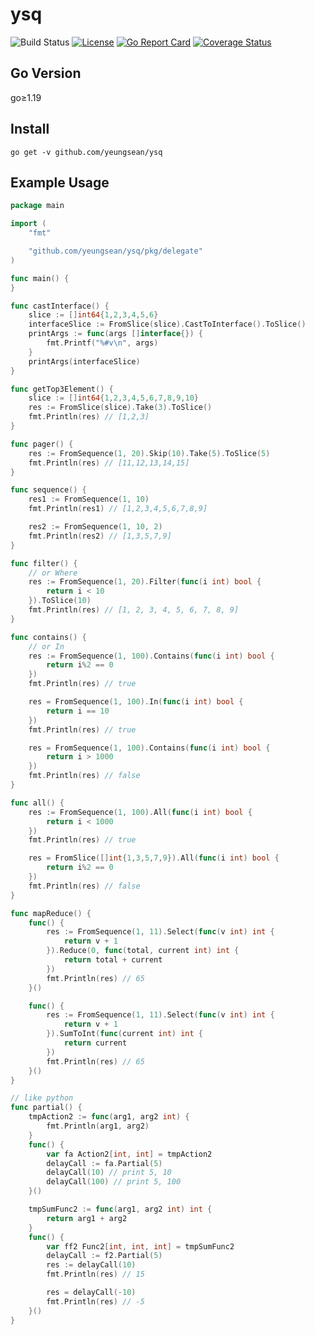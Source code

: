 # ysq

![Build Status](https://github.com/yeungsean/ysq/workflows/CI/badge.svg)
[![License](https://img.shields.io/github/license/yeungsean/ysq)](/LICENSE)
[![Go Report Card](https://goreportcard.com/badge/github.com/yeungsean/ysq)](https://goreportcard.com/report/github.com/yeungsean/ysq)
[![Coverage Status](https://img.shields.io/coveralls/github/yeungsean/ysq.svg)](https://coveralls.io/r/yeungsean/ysq)

## Go Version

go≥1.19


## Install

```shell
go get -v github.com/yeungsean/ysq
```


## Example Usage

```go
package main

import (
    "fmt"

    "github.com/yeungsean/ysq/pkg/delegate"
)

func main() {
}

func castInterface() {
    slice := []int64{1,2,3,4,5,6}
    interfaceSlice := FromSlice(slice).CastToInterface().ToSlice()
    printArgs := func(args []interface{}) {
        fmt.Printf("%#v\n", args)
    }
    printArgs(interfaceSlice)
}

func getTop3Element() {
    slice := []int64{1,2,3,4,5,6,7,8,9,10}
    res := FromSlice(slice).Take(3).ToSlice()
    fmt.Println(res) // [1,2,3]
}

func pager() {
    res := FromSequence(1, 20).Skip(10).Take(5).ToSlice(5)
    fmt.Println(res) // [11,12,13,14,15]
}

func sequence() {
    res1 := FromSequence(1, 10)
    fmt.Println(res1) // [1,2,3,4,5,6,7,8,9]

    res2 := FromSequence(1, 10, 2)
    fmt.Println(res2) // [1,3,5,7,9]
}

func filter() {
    // or Where
    res := FromSequence(1, 20).Filter(func(i int) bool {
        return i < 10
    }).ToSlice(10)
    fmt.Println(res) // [1, 2, 3, 4, 5, 6, 7, 8, 9]
}

func contains() {
    // or In
    res := FromSequence(1, 100).Contains(func(i int) bool {
        return i%2 == 0
    })
    fmt.Println(res) // true

    res = FromSequence(1, 100).In(func(i int) bool {
        return i == 10
    })
    fmt.Println(res) // true

    res = FromSequence(1, 100).Contains(func(i int) bool {
        return i > 1000
    })
    fmt.Println(res) // false
}

func all() {
    res := FromSequence(1, 100).All(func(i int) bool {
        return i < 1000
    })
    fmt.Println(res) // true

    res = FromSlice([]int{1,3,5,7,9}).All(func(i int) bool {
        return i%2 == 0
    })
    fmt.Println(res) // false
}

func mapReduce() {
    func() {
        res := FromSequence(1, 11).Select(func(v int) int {
            return v + 1
        }).Reduce(0, func(total, current int) int {
            return total + current
        })
        fmt.Println(res) // 65
    }()

    func() {
        res := FromSequence(1, 11).Select(func(v int) int {
            return v + 1
        }).SumToInt(func(current int) int {
            return current
        })
        fmt.Println(res) // 65
    }()
}

// like python
func partial() {
    tmpAction2 := func(arg1, arg2 int) {
        fmt.Println(arg1, arg2)
    }
    func() {
        var fa Action2[int, int] = tmpAction2
        delayCall := fa.Partial(5)
        delayCall(10) // print 5, 10
        delayCall(100) // print 5, 100
    }()

    tmpSumFunc2 := func(arg1, arg2 int) int {
        return arg1 + arg2
    }
    func() {
        var ff2 Func2[int, int, int] = tmpSumFunc2
        delayCall := f2.Partial(5)
        res := delayCall(10)
        fmt.Println(res) // 15

        res = delayCall(-10)
        fmt.Println(res) // -5
    }()
}
```
